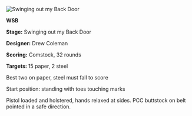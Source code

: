 ![Swinging out my Back Door](https://github.com/bagellord/USPSA-Stages/blob/master/31%2B%20rounds/Swinging%20out%20my%20Back%20Door%20-%2032%20rounds%20-%20Comstock/Swinging%20out%20my%20Back%20Door.png)

<b>WSB</b>

<b>Stage:</b> Swinging out my Back Door

<b>Designer:</b> Drew Coleman

<b>Scoring:</b> Comstock, 32 rounds

<b>Targets: </b> 15 paper, 2 steel

Best two on paper, steel must fall to score

Start position: standing with toes touching marks

Pistol loaded and holstered, hands relaxed at sides. PCC buttstock on belt pointed in a safe direction.
